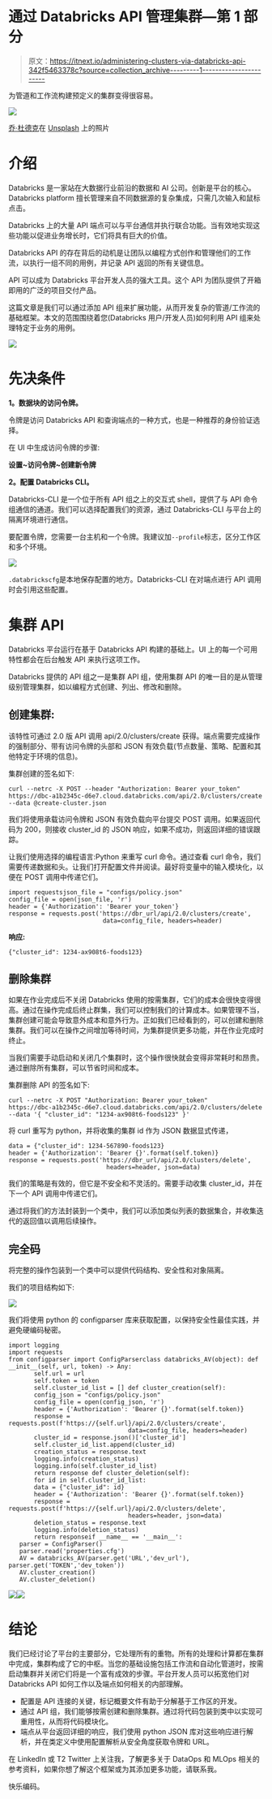 # 通过 Databricks API 管理集群—第 1 部分

> 原文：<https://itnext.io/administering-clusters-via-databricks-api-342f5463378c?source=collection_archive---------1----------------------->

为管道和工作流构建预定义的集群变得很容易。

![](img/7aa1cbf8aaf1b4aec7b465eb3cf3018c.png)

[乔·杜德克](https://unsplash.com/@joetography?utm_source=unsplash&utm_medium=referral&utm_content=creditCopyText)在 [Unsplash](https://unsplash.com/s/photos/bricks?utm_source=unsplash&utm_medium=referral&utm_content=creditCopyText) 上的照片

# 介绍

Databricks 是一家站在大数据行业前沿的数据和 AI 公司。创新是平台的核心。Databricks platform 擅长管理来自不同数据源的复杂集成，只需几次输入和鼠标点击。

Databricks 上的大量 API 端点可以与平台通信并执行联合功能。当有效地实现这些功能以促进业务增长时，它们将具有巨大的价值。

Databricks API 的存在背后的动机是让团队以编程方式创作和管理他们的工作流，以执行一组不同的用例，并记录 API 返回的所有关键信息。

API 可以成为 Databricks 平台开发人员的强大工具。这个 API 为团队提供了开箱即用的广泛的项目交付产品。

这篇文章是我们可以通过添加 API 组来扩展功能，从而开发复杂的管道/工作流的基础框架。本文的范围围绕着您(Databricks 用户/开发人员)如何利用 API 组来处理特定于业务的用例。

![](img/b38a57ef9568de9b3a32e8ae6e9c5795.png)

# 先决条件

**1。数据块的访问令牌。**

令牌是访问 Databricks API 和查询端点的一种方式，也是一种推荐的身份验证选择。

在 UI 中生成访问令牌的步骤:

**设置~访问令牌~创建新令牌**

**2。配置 Databricks CLI。**

Databricks-CLI 是一个位于所有 API 组之上的交互式 shell，提供了与 API 命令组通信的通道。我们可以选择配置我们的资源，通过 Databricks-CLI 与平台上的隔离环境进行通信。

要配置令牌，您需要一台主机和一个令牌。我建议加`--profile`标志，区分工作区和多个环境。

![](img/7481338edf32b9ead9a11e701c80ce72.png)

`.databrickscfg`是本地保存配置的地方。Databricks-CLI 在对端点进行 API 调用时会引用这些配置。

# 集群 API

Databricks 平台运行在基于 Databricks API 构建的基础上。UI 上的每一个可用特性都会在后台触发 API 来执行这项工作。

Databricks 提供的 API 组之一是集群 API 组，使用集群 API 的唯一目的是从管理级别管理集群，如以编程方式创建、列出、修改和删除。

## 创建集群:

该特性可通过 2.0 版 API 调用 api/2.0/clusters/create 获得。端点需要完成操作的强制部分、带有访问令牌的头部和 JSON 有效负载(节点数量、策略、配置和其他特定于环境的信息)。

集群创建的签名如下:

```
curl --netrc -X POST --header "Authorization: Bearer your_token"
https://dbc-a1b2345c-d6e7.cloud.databricks.com/api/2.0/clusters/create 
--data @create-cluster.json
```

我们将使用承载访问令牌和 JSON 有效负载向平台提交 POST 调用。如果返回代码为 200，则接收 cluster_id 的 JSON 响应，如果不成功，则返回详细的错误跟踪。

让我们使用选择的编程语言:Python 来重写 curl 命令。通过查看 curl 命令，我们需要传递数据和头。让我们打开配置文件并阅读。最好将变量中的输入模块化，以便在 POST 调用中传递它们。

```
import requestsjson_file = "configs/policy.json"
config_file = open(json_file, 'r')
header = {'Authorization': 'Bearer your_token'}
response = requests.post('https://dbr_url/api/2.0/clusters/create',
                          data=config_file, headers=header)
```

**响应:**

```
{"cluster_id": 1234-ax908t6-foods123}
```

## 删除集群

如果在作业完成后不关闭 Databricks 使用的按需集群，它们的成本会很快变得很高。通过在操作完成后终止群集，我们可以控制我们的计算成本。如果管理不当，集群创建可能会导致意外成本和意外行为。正如我们已经看到的，可以创建和删除集群。我们可以在操作之间增加等待时间，为集群提供更多功能，并在作业完成时终止。

当我们需要手动启动和关闭几个集群时，这个操作很快就会变得非常耗时和昂贵。通过删除所有集群，可以节省时间和成本。

集群删除 API 的签名如下:

```
curl --netrc -X POST "Authorization: Bearer your_token"
https://dbc-a1b2345c-d6e7.cloud.databricks.com/api/2.0/clusters/delete 
--data '{ "cluster_id": "1234-ax908t6-foods123" }'
```

将 curl 重写为 python，并将收集的集群 id 作为 JSON 数据显式传递，

```
data = {"cluster_id": 1234-567890-foods123}
header = {'Authorization': 'Bearer {}'.format(self.token)}
response = requests.post('https://dbr_url/api/2.0/clusters/delete',
                           headers=header, json=data)
```

我们的策略是有效的，但它是不安全和不灵活的。需要手动收集 cluster_id，并在下一个 API 调用中传递它们。

通过将我们的方法封装到一个类中，我们可以添加类似列表的数据集合，并收集迭代的返回值以调用后续操作。

## 完全码

将完整的操作包装到一个类中可以提供代码结构、安全性和对象隔离。

我们的项目结构如下:

![](img/d11ae78f0d737fcf575aae7ae0702325.png)

我们将使用 python 的 configparser 库来获取配置，以保持安全性最佳实践，并避免硬编码秘密。

```
import logging
import requests
from configparser import ConfigParserclass databricks_AV(object): def __init__(self, url, token) -> Any:
       self.url = url
       self.token = token
       self.cluster_id_list = [] def cluster_creation(self):
       config_json = "configs/policy.json"
       config_file = open(config_json, 'r')
       header = {'Authorization': 'Bearer {}'.format(self.token)}
       response = requests.post(f'https://{self.url}/api/2.0/clusters/create',
                                 data=config_file, headers=header)
       cluster_id = response.json()['cluster_id']
       self.cluster_id_list.append(cluster_id)
       creation_status = response.text
       logging.info(creation_status)
       logging.info(self.cluster_id_list)
       return response def cluster_deletion(self):
       for id in self.cluster_id_list:
       data = {"cluster_id": id}
       header = {'Authorization': 'Bearer {}'.format(self.token)}
       response = requests.post(f'https://{self.url}/api/2.0/clusters/delete',
                                 headers=header, json=data)
       deletion_status = response.text
       logging.info(deletion_status)
       return responseif __name__ == '__main__':
   parser = ConfigParser()
   parser.read('properties.cfg')
   AV = databricks_AV(parser.get('URL','dev_url'), parser.get('TOKEN','dev_token'))
   AV.cluster_creation()
   AV.cluster_deletion()
```

![](img/c66219dbc62acde9e028e39d839e337c.png)![](img/0159711afd153d27c58b5c24830c7cef.png)

# 结论

我们已经讨论了平台的主要部分，它处理所有的重物。所有的处理和计算都在集群中完成，集群构成了它的中枢。当您的基础设施包括工作流和自动化管道时，按需启动集群并关闭它们将是一个富有成效的步骤。平台开发人员可以拓宽他们对 Databricks API 如何工作以及端点如何相关的内部理解。

*   配置是 API 连接的关键，标记概要文件有助于分解基于工作区的开发。
*   通过 API 组，我们能够按需创建和删除集群。通过将代码包装到类中以实现可重用性，从而将代码模块化。
*   端点从平台返回详细的响应，我们使用 python JSON 库对这些响应进行解析，并在类定义中使用配置解析从安全角度获取令牌和 URL。

在 LinkedIn 或 T2 Twitter 上关注我，了解更多关于 DataOps 和 MLOps 相关的参考资料，如果你想了解这个框架或为其添加更多功能，请联系我。

快乐编码。